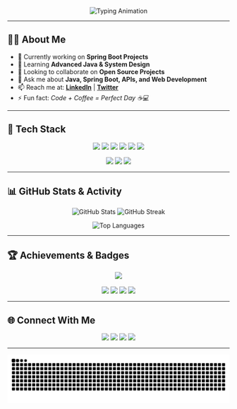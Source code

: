 <!-- Profile Banner -->
<p align="center">
  <img src="https://readme-typing-svg.demolab.com?font=Fira+Code&weight=600&size=22&pause=1000&color=2E97D8&center=true&vCenter=true&width=800&lines=I'm+Aman+Shaikh;Java+%7C+Spring+Boot+%7C+Full+Stack+Developer;Open+Source+Contributor+🚀;Lifelong+Learner+💡" alt="Typing Animation" />
</p>


---

## 👨‍💻 About Me
- 🔭 Currently working on **Spring Boot Projects**  
- 🌱 Learning **Advanced Java & System Design**  
- 👯 Looking to collaborate on **Open Source Projects**  
- 💬 Ask me about **Java, Spring Boot, APIs, and Web Development**  
- 📫 Reach me at: **[LinkedIn](https://www.linkedin.com/in/aman-shaikh-0ba36a244/)** | **[Twitter](https://x.com/AmanShaikh18260?t=zIeUEwXRtC4fxW5BL41UZw&s=08)**  
- ⚡ Fun fact: *Code + Coffee = Perfect Day ☕💻*

---

## 🚀 Tech Stack

<p align="center">
  <!-- Languages -->
  <img src="https://img.shields.io/badge/Java-ED8B00?style=for-the-badge&logo=openjdk&logoColor=white"/>
  <img src="https://img.shields.io/badge/Spring_Boot-6DB33F?style=for-the-badge&logo=springboot&logoColor=white"/>
  <img src="https://img.shields.io/badge/JavaScript-F7DF1E?style=for-the-badge&logo=javascript&logoColor=black"/>
<img src="https://img.shields.io/badge/PostgreSQL-316192?style=for-the-badge&logo=postgresql&logoColor=white"/>

  <img src="https://img.shields.io/badge/MySQL-4479A1?style=for-the-badge&logo=mysql&logoColor=white"/>
  <img src="https://img.shields.io/badge/H2-000000?style=for-the-badge&logo=h2&logoColor=white"/>
</p>

<p align="center">
  <!-- Tools -->
  <img src="https://img.shields.io/badge/VS_Code-0078D4?style=for-the-badge&logo=visualstudiocode&logoColor=white"/>
  <img src="https://img.shields.io/badge/GitHub-100000?style=for-the-badge&logo=github&logoColor=white"/>
  <img src="https://img.shields.io/badge/Postman-FF6C37?style=for-the-badge&logo=postman&logoColor=white"/>
</p>

---

## 📊 GitHub Stats & Activity

<p align="center">
  <img src="https://github-readme-stats.vercel.app/api?username=aman123443&show_icons=true&theme=tokyonight" alt="GitHub Stats" height="170"/>
  <img src="https://github-readme-streak-stats.herokuapp.com/?user=aman123443&theme=tokyonight" alt="GitHub Streak" height="170"/>
</p>

<p align="center">
  <img src="https://github-readme-stats.vercel.app/api/top-langs/?username=aman123443&layout=compact&theme=tokyonight" alt="Top Languages"/>
</p>

---

## 🏆 Achievements & Badges  

<p align="center">
  <!-- GitHub Trophies -->
  <img src="https://github-profile-trophy.vercel.app/?username=aman123443&theme=tokyonight&no-frame=true&margin-w=5&row=1"/>
</p>

<!-- Custom Badges (styled like shields.io) -->
<p align="center">
  <img src="https://img.shields.io/badge/Arctic%20Code%20Vault%20Contributor-316192?style=for-the-badge&logo=github&logoColor=white" />
  <img src="https://img.shields.io/badge/Pull%20Shark-00BFFF?style=for-the-badge&logo=github&logoColor=white" />
  <img src="https://img.shields.io/badge/Quickdraw-FF69B4?style=for-the-badge&logo=github&logoColor=white" />
  <img src="https://img.shields.io/badge/YOLO-FFD700?style=for-the-badge&logo=github&logoColor=black" />
</p>


---

## 🌐 Connect With Me

<p align="center">
  <a href="https://www.linkedin.com/in/aman-shaikh-0ba36a244/"><img src="https://img.shields.io/badge/LinkedIn-0077B5?style=for-the-badge&logo=linkedin&logoColor=white"/></a>
  <a href="https://x.com/AmanShaikh18260?t=zIeUEwXRtC4fxW5BL41UZw&s=08"><img src="https://img.shields.io/badge/Twitter-1DA1F2?style=for-the-badge&logo=twitter&logoColor=white"/></a>
  <a href="mailto:yourmail@gmail.com"><img src="https://img.shields.io/badge/Email-D14836?style=for-the-badge&logo=gmail&logoColor=white"/></a>
  <a href="https://leetcode.com/u/Aman8459/"><img src="https://img.shields.io/badge/LeetCode-FFA116?style=for-the-badge&logo=leetcode&logoColor=white"/></a>
</p>

---

<p align="center">
  <img src="https://github.com/aman123443/aman123443/blob/output/github-contribution-grid-snake.svg" alt="Snake Animation" />
</p>
